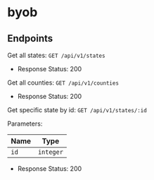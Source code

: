 # byob

## Endpoints
Get all states: `GET /api/v1/states`
- Response
Status: 200

Get all counties: `GET /api/v1/counties`
- Response
Status: 200

Get specific state by id: `GET /api/v1/states/:id`

Parameters:

| Name          | Type          |
| ------------- | ------------- |
| `id`          | `integer`     |

- Response
Status: 200
